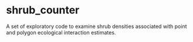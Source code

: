# shrub_counter
A set of exploratory code to examine shrub densities associated with point and polygon ecological interaction estimates.
